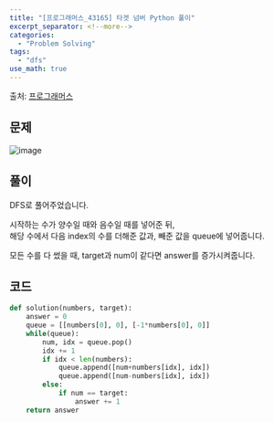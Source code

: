 ```yaml
---
title: "[프로그래머스_43165] 타겟 넘버 Python 풀이"
excerpt_separator: <!--more-->
categories:
  - "Problem Solving"
tags:
  - "dfs"
use_math: true
---
```


출처: [프로그래머스](https://programmers.co.kr/learn/courses/30/lessons/43165)

## 문제

![image](https://user-images.githubusercontent.com/59808674/164974519-ca8c7fd0-c9d9-43c3-ac9f-440dc03f6e6f.png)

## 풀이

DFS로 풀어주었습니다.

시작하는 수가 양수일 때와 음수일 때를 넣어준 뒤,  
해당 수에서 다음 index의 수를 더해준 값과, 빼준 값을 queue에 넣어줍니다.

모든 수를 다 썼을 때, target과 num이 같다면 answer를 증가시켜줍니다.

## 코드

```python
def solution(numbers, target):
    answer = 0
    queue = [[numbers[0], 0], [-1*numbers[0], 0]]
    while(queue):
        num, idx = queue.pop()
        idx += 1
        if idx < len(numbers):
            queue.append([num+numbers[idx], idx])
            queue.append([num-numbers[idx], idx])
        else:
            if num == target:
                answer += 1
    return answer
```
